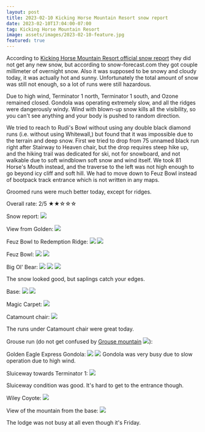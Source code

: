 ```yaml
---
layout: post
title: 2023-02-10 Kicking Horse Mountain Resort snow report
date: 2023-02-10T17:04:00-07:00
tag: Kicking Horse Mountain Resort
image: assets/images/2023-02-10-feature.jpg
featured: true
---
```


According to [Kicking Horse Mountain Resort official snow report](https://kickinghorseresort.com/conditions/snow-report/) they did not get any new snow, but according to snow-forecast.com they got couple millimeter of overnight snow. Also it was supposed to be snowy and cloudy today, it was actually hot and sunny.  Unfortunately the total amount of snow was still not enough, so a lot of runs were still hazardous.

Due to high wind, Terminator 1 north, Terminator 1 south, and Ozone remained closed. Gondola was operating extremely slow, and all the ridges were dangerously windy. Wind with blown-up snow kills all the visibility, so you can't see anything and your body is pushed to random direction.

We tried to reach to Rudi's Bowl without using any double black diamond runs (i.e. without using Whitewall,) but found that it was impossible due to the terrain and deep snow. First we tried to drop from 75 unnamed black run right after Stairway to Heaven chair, but the drop requires steep hike up, and the hiking trail was dedicated for ski, not for snowboard, and not walkable due to soft windblown soft snow and wind itself. We took 81 Horse's Mouth instead, and the traverse to the left was not high enough to go beyond icy cliff and soft hill. We had to move down to Feuz Bowl instead of bootpack track entrance which is not written in any maps.

Groomed runs were much better today, except for ridges.

Overall rate: 2/5 ★★☆☆☆


Snow report:
![](/assets/images/2023-02-10-Screenshot_2023-02-10_17-12-11.png)

View from Golden:
![](/assets/images/2023-02-10-from-golden.jpg)

Feuz Bowl to Redemption Ridge:
![](/assets/images/2023-02-10-feuz-bowl-to-redemption-ridge.jpg)
![](/assets/images/2023-02-10-feuz-bowl-to-redemption-ridge-2.jpg)

Feuz Bowl:
![](/assets/images/2023-02-10-feuz-bowl.jpg)
![](/assets/images/2023-02-10-feuz-ski-out.jpg)

Big Ol' Bear:
![](/assets/images/2023-02-10-big-ol-bear.jpg)
![](/assets/images/2023-02-10-big-ol-bear-2.jpg)
![](/assets/images/2023-02-10-big-ol-bear-3.jpg)

The snow looked good, but saplings catch your edges.

Base:
![](/assets/images/2023-02-10-base.jpg)
![](/assets/images/2023-02-10-base-2.jpg)

Magic Carpet:
![](/assets/images/2023-02-10-magic-carpet.jpg)

Catamount chair:
![](/assets/images/2023-02-10-catamount-chair.jpg)

The runs under Catamount chair were great today.

Grouse run (do not get confused by [Grouse mountain](/grouse-mountain/)
![](/assets/images/2023-02-10-grouse.jpg)):

Golden Eagle Express Gondola:
![](/assets/images/2023-02-10-golden-eagle-express-gondola.jpg)
![](/assets/images/2023-02-10-gondola-busy.jpg)
Gondola was very busy due to slow operation due to high wind.

Sluiceway towards Terminator 1:
![](/assets/images/2023-02-10-sluiceway-towards-terminator-1.jpg)

Sluiceway condition was good. It's hard to get to the entrance though.

Wiley Coyote:
![](/assets/images/2023-02-10-wiley-coyote.jpg)

View of the mountain from the base:
![](/assets/images/2023-02-10-view.jpg)

The lodge was not busy at all even though it's Friday.
